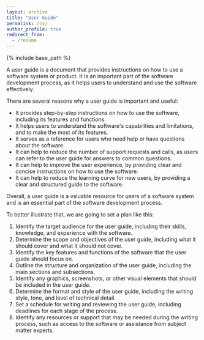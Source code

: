 ```yaml
---
layout: archive
title: "User Guide"
permalink: /cv/
author_profile: true
redirect_from:
  - /resume
---
```


{% include base_path %}

A user guide is a document that provides instructions on how to use a software system or product. It is an important part of the software development process, as it helps users to understand and use the software effectively.

There are several reasons why a user guide is important and useful:

- It provides step-by-step instructions on how to use the software, including its features and functions.
- It helps users to understand the software's capabilities and limitations, and to make the most of its features.
- It serves as a reference for users who need help or have questions about the software.
- It can help to reduce the number of support requests and calls, as users can refer to the user guide for answers to common questions.
- It can help to improve the user experience, by providing clear and concise instructions on how to use the software.
- It can help to reduce the learning curve for new users, by providing a clear and structured guide to the software.

Overall, a user guide is a valuable resource for users of a software system and is an essential part of the software development process.

To better illustrate that, we are going to set a plan like this:

1. Identify the target audience for the user guide, including their skills, knowledge, and experience with the software.
2. Determine the scope and objectives of the user guide, including what it should cover and what it should not cover.
3. Identify the key features and functions of the software that the user guide should focus on.
4. Outline the structure and organization of the user guide, including the main sections and subsections.
5. Identify any graphics, screenshots, or other visual elements that should be included in the user guide.
6. Determine the format and style of the user guide, including the writing style, tone, and level of technical detail.
7. Set a schedule for writing and reviewing the user guide, including deadlines for each stage of the process.
8. Identify any resources or support that may be needed during the writing process, such as access to the software or assistance from subject matter experts.
